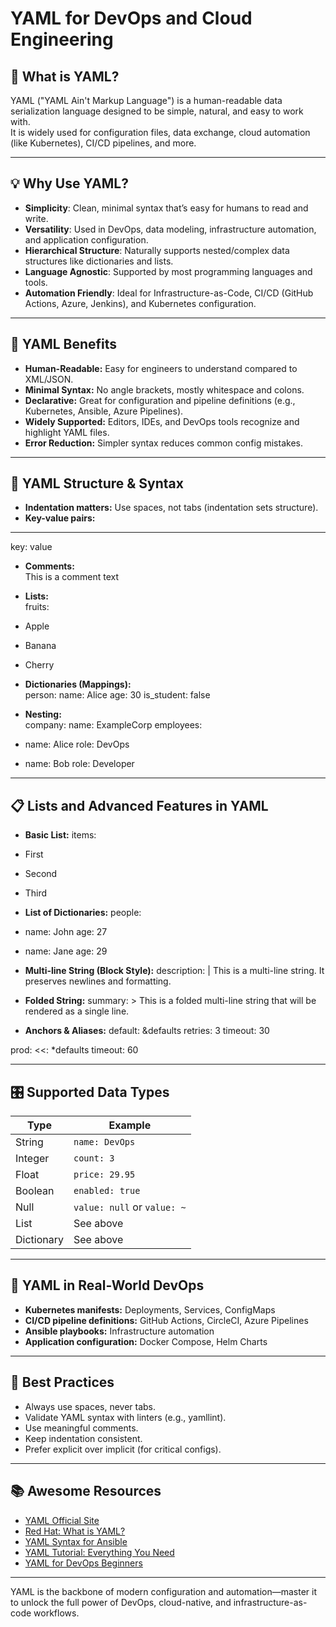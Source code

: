 # YAML for DevOps and Cloud Engineering

## 📘 What is YAML?

YAML ("YAML Ain't Markup Language") is a human-readable data serialization language designed to be simple, natural, and easy to work with.  
It is widely used for configuration files, data exchange, cloud automation (like Kubernetes), CI/CD pipelines, and more.

---

## 💡 Why Use YAML?

- **Simplicity**: Clean, minimal syntax that’s easy for humans to read and write.
- **Versatility**: Used in DevOps, data modeling, infrastructure automation, and application configuration.
- **Hierarchical Structure**: Naturally supports nested/complex data structures like dictionaries and lists.
- **Language Agnostic**: Supported by most programming languages and tools.
- **Automation Friendly**: Ideal for Infrastructure-as-Code, CI/CD (GitHub Actions, Azure, Jenkins), and Kubernetes configuration.

---

## 🚀 YAML Benefits

- **Human-Readable:** Easy for engineers to understand compared to XML/JSON.
- **Minimal Syntax:** No angle brackets, mostly whitespace and colons.
- **Declarative:** Great for configuration and pipeline definitions (e.g., Kubernetes, Ansible, Azure Pipelines).
- **Widely Supported:** Editors, IDEs, and DevOps tools recognize and highlight YAML files.
- **Error Reduction:** Simpler syntax reduces common config mistakes.

---

## 🧩 YAML Structure & Syntax

- **Indentation matters:** Use spaces, not tabs (indentation sets structure).
- **Key-value pairs:**  

---

key: value
- **Comments:**  
This is a comment
text
- **Lists:**  
fruits:
- Apple
- Banana
- Cherry


- **Dictionaries (Mappings):**  
person:
name: Alice
age: 30
is_student: false


- **Nesting:**  
company:
name: ExampleCorp
employees:
- name: Alice
role: DevOps
- name: Bob
role: Developer



---

## 📋 Lists and Advanced Features in YAML

- **Basic List:**
items:
- First
- Second
- Third


- **List of Dictionaries:**
people:
- name: John
age: 27
- name: Jane
age: 29


- **Multi-line String (Block Style):**
description: |
This is a multi-line string.
It preserves newlines and formatting.


- **Folded String:**
summary: >
This is a folded
multi-line string that will
be rendered as a single line.


- **Anchors & Aliases:**
default: &defaults
retries: 3
timeout: 30

prod:
<<: *defaults
timeout: 60


---

## 🎛️ Supported Data Types

| Type        | Example                         |
|-------------|---------------------------------|
| String      | `name: DevOps`                  |
| Integer     | `count: 3`                      |
| Float       | `price: 29.95`                  |
| Boolean     | `enabled: true`                 |
| Null        | `value: null` or `value: ~`     |
| List        | See above                       |
| Dictionary  | See above                       |

---

## 🔧 YAML in Real-World DevOps

- **Kubernetes manifests:** Deployments, Services, ConfigMaps
- **CI/CD pipeline definitions:** GitHub Actions, CircleCI, Azure Pipelines
- **Ansible playbooks:** Infrastructure automation
- **Application configuration:** Docker Compose, Helm Charts

---

## 📝 Best Practices

- Always use spaces, never tabs.
- Validate YAML syntax with linters (e.g., yamllint).
- Use meaningful comments.
- Keep indentation consistent.
- Prefer explicit over implicit (for critical configs).

---

## 📚 Awesome Resources

- [YAML Official Site](https://yaml.org/)
- [Red Hat: What is YAML?](https://www.redhat.com/en/topics/automation/what-is-yaml)
- [YAML Syntax for Ansible](https://docs.ansible.com/ansible/latest/reference_appendices/YAMLSyntax.html)
- [YAML Tutorial: Everything You Need](https://www.cloudbees.com/blog/yaml-tutorial-everything-you-need-get-started)
- [YAML for DevOps Beginners](https://www.redhat.com/en/blog/yaml-beginners)

---

YAML is the backbone of modern configuration and automation—master it to unlock the full power of DevOps, cloud-native, and infrastructure-as-code workflows.
